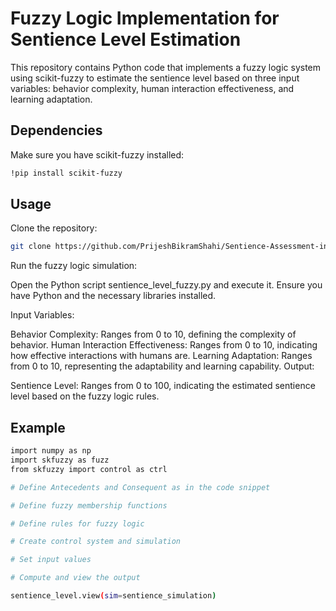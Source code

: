 # Fuzzy Logic Implementation for Sentience Level Estimation

This repository contains Python code that implements a fuzzy logic system using scikit-fuzzy to estimate the sentience level based on three input variables: behavior complexity, human interaction effectiveness, and learning adaptation.

## Dependencies

Make sure you have scikit-fuzzy installed:

```bash
!pip install scikit-fuzzy
```
## Usage
Clone the repository:

```bash
git clone https://github.com/PrijeshBikramShahi/Sentience-Assessment-in-AI.git
```
Run the fuzzy logic simulation:

Open the Python script sentience_level_fuzzy.py and execute it. Ensure you have Python and the necessary libraries installed.

Input Variables:

Behavior Complexity: Ranges from 0 to 10, defining the complexity of behavior.
Human Interaction Effectiveness: Ranges from 0 to 10, indicating how effective interactions with humans are.
Learning Adaptation: Ranges from 0 to 10, representing the adaptability and learning capability.
Output:

Sentience Level: Ranges from 0 to 100, indicating the estimated sentience level based on the fuzzy logic rules.

## Example
```bash
import numpy as np
import skfuzzy as fuzz
from skfuzzy import control as ctrl

# Define Antecedents and Consequent as in the code snippet

# Define fuzzy membership functions

# Define rules for fuzzy logic

# Create control system and simulation

# Set input values

# Compute and view the output

sentience_level.view(sim=sentience_simulation)
```
